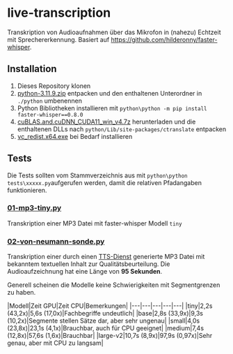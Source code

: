 # live-transcription

Transkription von Audioaufnahmen über das Mikrofon in (nahezu) Echtzeit mit Sprechererkennung.
Basiert auf https://github.com/hilderonny/faster-whisper.

## Installation

1. Dieses Repository klonen
2. [python-3.11.9.zip](python-3.11.9.zip) entpacken und den enthaltenen Unterordner in `./python` umbenennen
3. Python Bibliotheken installieren mit `python\python -m pip install faster-whisper==0.8.0`
4. [cuBLAS.and.cuDNN_CUDA11_win_v4.7z](https://github.com/Purfview/whisper-standalone-win/releases/download/libs/cuBLAS.and.cuDNN_CUDA11_win_v4.7z) herunterladen und die enthaltenen DLLs nach `python/Lib/site-packages/ctranslate` entpacken
5. [vc_redist.x64.exe](./vc_redist.x64.exe]) bei Bedarf installieren


## Tests

Die Tests sollten vom Stammverzeichnis aus mit `python\python tests\xxxxx.py`aufgerufen werden, damit die relativen Pfadangaben funktionieren.

### [01-mp3-tiny.py](tests/01-mp3-tiny.py)

Transkription einer MP3 Datei mit faster-whisper Modell `tiny`

### [02-von-neumann-sonde.py](tests/02-von-neumann-sonde.py)

Transkription einer durch einen [TTS-Dienst](https://luvvoice.com/de) generierte MP3 Datei mit bekanntem textuellen Inhalt zur Qualitätsbeurteilung.
Die Audioaufzeichnung hat eine Länge von **95 Sekunden**.

Generell scheinen die Modelle keine Schwierigkeiten mit Segmentgrenzen zu haben.

|Modell|Zeit GPU|Zeit CPU|Bemerkungen|
|---|---|---|---|---|
|tiny|2,2s (43,2x)|5,6s (17,0x)|Fachbegriffe undeutlich|
|base|2,8s (33,9x)|9,3s (10,2x)|Segmente stellen Sätze dar, aber sehr ungenau|
|small|4,0s (23,8x)|23,1s (4,1x)|Brauchbar, auch für CPU geeignet|
|medium|7,4s (12,8x)|57,6s (1,6x)|Brauchbar|
|large-v2|10,7s (8,9x)|97,9s (0,97x)|Sehr genau, aber mit CPU zu langsam|
